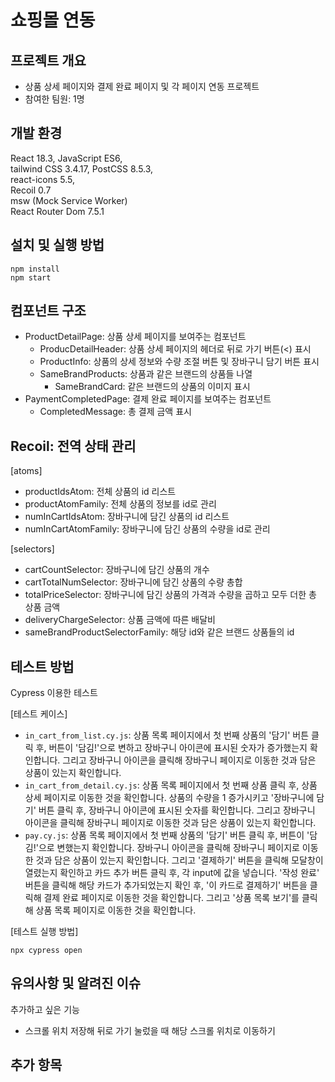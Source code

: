 # 쇼핑몰 연동

## 프로젝트 개요

- 상품 상세 페이지와 결제 완료 페이지 및 각 페이지 연동 프로젝트
- 참여한 팀원: 1명

## 개발 환경

React 18.3, JavaScript ES6,<br>
tailwind CSS 3.4.17, PostCSS 8.5.3,<br>
react-icons 5.5,<br>
Recoil 0.7<br>
msw (Mock Service Worker)<br>
React Router Dom 7.5.1

## 설치 및 실행 방법
```
npm install
npm start
```

## 컴포넌트 구조

- ProductDetailPage: 상품 상세 페이지를 보여주는 컴포넌트
  - ProducDetailHeader: 상품 상세 페이지의 헤더로 뒤로 가기 버튼(<) 표시
  - ProductInfo: 상품의 상세 정보와 수량 조절 버튼 및 장바구니 담기 버튼 표시
  - SameBrandProducts: 상품과 같은 브랜드의 상품들 나열
    - SameBrandCard: 같은 브랜드의 상품의 이미지 표시
- PaymentCompletedPage: 결제 완료 페이지를 보여주는 컴포넌트
  - CompletedMessage: 총 결제 금액 표시

## Recoil: 전역 상태 관리

[atoms]
- productIdsAtom: 전체 상품의 id 리스트
- productAtomFamily: 전체 상품의 정보를 id로 관리
- numInCartIdsAtom: 장바구니에 담긴 상품의 id 리스트
- numInCartAtomFamily: 장바구니에 담긴 상품의 수량을 id로 관리

[selectors]
- cartCountSelector: 장바구니에 담긴 상품의 개수
- cartTotalNumSelector: 장바구니에 담긴 상품의 수량 총합
- totalPriceSelector: 장바구니에 담긴 상품의 가격과 수량을 곱하고 모두 더한 총 상품 금액
- deliveryChargeSelector: 상품 금액에 따른 배달비
- sameBrandProductSelectorFamily: 해당 id와 같은 브랜드 상품들의 id

## 테스트 방법

Cypress 이용한 테스트

[테스트 케이스]
- `in_cart_from_list.cy.js`: 상품 목록 페이지에서 첫 번째 상품의 '담기' 버튼 클릭 후, 버튼이 '담김!'으로 변하고 장바구니 아이콘에 표시된 숫자가 증가했는지 확인합니다. 그리고 장바구니 아이콘을 클릭해 장바구니 페이지로 이동한 것과 담은 상품이 있는지 확인합니다.
- `in_cart_from_detail.cy.js`: 상품 목록 페이지에서 첫 번째 상품 클릭 후, 상품 상세 페이지로 이동한 것을 확인합니다. 상품의 수량을 1 증가시키고 '장바구니에 담기' 버튼 클릭 후, 장바구니 아이콘에 표시된 숫자를 확인합니다. 그리고 장바구니 아이콘을 클릭해 장바구니 페이지로 이동한 것과 담은 상품이 있는지 확인합니다.
- `pay.cy.js`: 상품 목록 페이지에서 첫 번째 상품의 '담기' 버튼 클릭 후, 버튼이 '담김!'으로 변했는지 확인합니다. 장바구니 아이콘을 클릭해 장바구니 페이지로 이동한 것과 담은 상품이 있는지 확인합니다. 그리고 '결제하기' 버튼을 클릭해 모달창이 열렸는지 확인하고 카드 추가 버튼 클릭 후, 각 input에 값을 넣습니다. '작성 완료' 버튼을 클릭해 해당 카드가 추가되었는지 확인 후, '이 카드로 결제하기' 버튼을 클릭해 결제 완료 페이지로 이동한 것을 확인합니다. 그리고 '상품 목록 보기'를 클릭해 상품 목록 페이지로 이동한 것을 확인합니다.

[테스트 실행 방법]
```
npx cypress open
```

## 유의사항 및 알려진 이슈

추가하고 싶은 기능
- 스크롤 위치 저장해 뒤로 가기 눌렀을 때 해당 스크롤 위치로 이동하기

## 추가 항목


